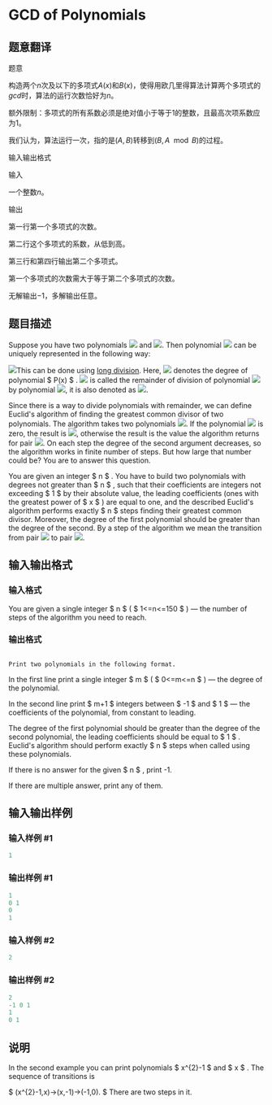 # GCD of Polynomials

## 题意翻译

题意

构造两个$n$次及以下的多项式$A(x)$和$B(x)$，使得用欧几里得算法计算两个多项式的$gcd$时，算法的运行次数恰好为$n$。

额外限制：多项式的所有系数必须是绝对值小于等于$1$的整数，且最高次项系数应为$1$。

我们认为，算法运行一次，指的是$(A,B)$转移到$(B,A \mod B)$的过程。

输入输出格式

输入

一个整数$n$。

输出

第一行第一个多项式的次数。

第二行这个多项式的系数，从低到高。

第三行和第四行输出第二个多项式。

第一个多项式的次数需大于等于第二个多项式的次数。

无解输出$-1$，多解输出任意。

## 题目描述

Suppose you have two polynomials ![](https://cdn.luogu.com.cn/upload/vjudge_pic/CF901B/b88d8c9afbcdbe4c3db30f4f8047f16a3a48c8eb.png) and ![](https://cdn.luogu.com.cn/upload/vjudge_pic/CF901B/e0c93f76951451d9aabeb4047e1f1124cfc2b66d.png). Then polynomial ![](https://cdn.luogu.com.cn/upload/vjudge_pic/CF901B/1a8148c316d81cb0dcf0ac6a016f160db2da72c1.png) can be uniquely represented in the following way:

![](https://cdn.luogu.com.cn/upload/vjudge_pic/CF901B/c5e7dcb363dde0ba8872328b8e411c128512b38f.png)This can be done using [long division](https://en.wikipedia.org/wiki/Polynomial_long_division). Here, ![](https://cdn.luogu.com.cn/upload/vjudge_pic/CF901B/a1f26d7c8115e83b311bbacc16505e6f20f92b7d.png) denotes the degree of polynomial $ P(x) $ . ![](https://cdn.luogu.com.cn/upload/vjudge_pic/CF901B/026a0fc1a864c69852c699730e0a6f2d32f753be.png) is called the remainder of division of polynomial ![](https://cdn.luogu.com.cn/upload/vjudge_pic/CF901B/1a8148c316d81cb0dcf0ac6a016f160db2da72c1.png) by polynomial ![](https://cdn.luogu.com.cn/upload/vjudge_pic/CF901B/ebb5c58177e55fa198a7a231f3c0e4b1f18a6a49.png), it is also denoted as ![](https://cdn.luogu.com.cn/upload/vjudge_pic/CF901B/6e44041e1df78606fc571f5db249361dad8df62e.png).

Since there is a way to divide polynomials with remainder, we can define Euclid's algorithm of finding the greatest common divisor of two polynomials. The algorithm takes two polynomials ![](https://cdn.luogu.com.cn/upload/vjudge_pic/CF901B/5a51ce4106123f55c64d5fbd31176d2fcf184db6.png). If the polynomial ![](https://cdn.luogu.com.cn/upload/vjudge_pic/CF901B/ebb5c58177e55fa198a7a231f3c0e4b1f18a6a49.png) is zero, the result is ![](https://cdn.luogu.com.cn/upload/vjudge_pic/CF901B/1a8148c316d81cb0dcf0ac6a016f160db2da72c1.png), otherwise the result is the value the algorithm returns for pair ![](https://cdn.luogu.com.cn/upload/vjudge_pic/CF901B/ad56ca03078389def1a802276b6af4c037ddb9af.png). On each step the degree of the second argument decreases, so the algorithm works in finite number of steps. But how large that number could be? You are to answer this question.

You are given an integer $ n $ . You have to build two polynomials with degrees not greater than $ n $ , such that their coefficients are integers not exceeding $ 1 $ by their absolute value, the leading coefficients (ones with the greatest power of $ x $ ) are equal to one, and the described Euclid's algorithm performs exactly $ n $ steps finding their greatest common divisor. Moreover, the degree of the first polynomial should be greater than the degree of the second. By a step of the algorithm we mean the transition from pair ![](https://cdn.luogu.com.cn/upload/vjudge_pic/CF901B/5a51ce4106123f55c64d5fbd31176d2fcf184db6.png) to pair ![](https://cdn.luogu.com.cn/upload/vjudge_pic/CF901B/ad56ca03078389def1a802276b6af4c037ddb9af.png).

## 输入输出格式

### 输入格式

You are given a single integer $ n $ ( $ 1<=n<=150 $ ) — the number of steps of the algorithm you need to reach.

### 输出格式

```plain

Print two polynomials in the following format.

```

In the first line print a single integer $ m $ ( $ 0<=m<=n $ ) — the degree of the polynomial.

In the second line print $ m+1 $ integers between $ -1 $ and $ 1 $ — the coefficients of the polynomial, from constant to leading.

The degree of the first polynomial should be greater than the degree of the second polynomial, the leading coefficients should be equal to $ 1 $ . Euclid's algorithm should perform exactly $ n $ steps when called using these polynomials.

If there is no answer for the given $ n $ , print -1.

If there are multiple answer, print any of them.

## 输入输出样例

### 输入样例 #1

```cpp
1

```
### 输出样例 #1

```cpp
1
0 1
0
1

```
### 输入样例 #2

```cpp
2

```
### 输出样例 #2

```cpp
2
-1 0 1
1
0 1

```
## 说明

In the second example you can print polynomials $ x^{2}-1 $ and $ x $ . The sequence of transitions is

$ (x^{2}-1,x)→(x,-1)→(-1,0). $ There are two steps in it.

